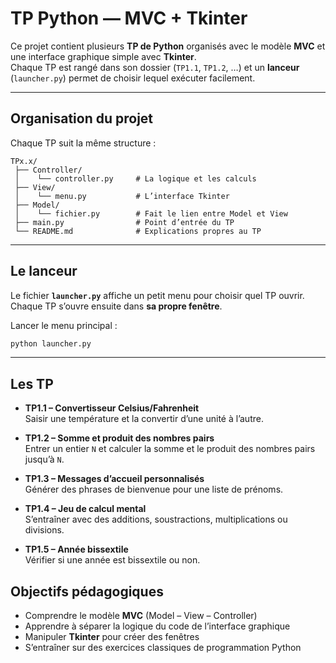# TP Python — MVC + Tkinter

Ce projet contient plusieurs **TP de Python** organisés avec le modèle **MVC** et une interface graphique simple avec **Tkinter**.  
Chaque TP est rangé dans son dossier (`TP1.1`, `TP1.2`, …) et un **lanceur** (`launcher.py`) permet de choisir lequel exécuter facilement.

---

## Organisation du projet

Chaque TP suit la même structure :

```
TPx.x/
 ├── Controller/
 │    └── controller.py     # La logique et les calculs
 ├── View/
 │    └── menu.py           # L’interface Tkinter
 ├── Model/
 │    └── fichier.py        # Fait le lien entre Model et View
 ├── main.py                # Point d’entrée du TP
 └── README.md              # Explications propres au TP
```

---

## Le lanceur

Le fichier **`launcher.py`** affiche un petit menu pour choisir quel TP ouvrir.  
Chaque TP s’ouvre ensuite dans **sa propre fenêtre**.

Lancer le menu principal :

```bash
python launcher.py
```

---

## Les TP

- **TP1.1 – Convertisseur Celsius/Fahrenheit**  
  Saisir une température et la convertir d’une unité à l’autre.

- **TP1.2 – Somme et produit des nombres pairs**  
  Entrer un entier `N` et calculer la somme et le produit des nombres pairs jusqu’à `N`.

- **TP1.3 – Messages d’accueil personnalisés**  
  Générer des phrases de bienvenue pour une liste de prénoms.

- **TP1.4 – Jeu de calcul mental**  
  S’entraîner avec des additions, soustractions, multiplications ou divisions.

- **TP1.5 – Année bissextile**  
  Vérifier si une année est bissextile ou non.


## Objectifs pédagogiques

- Comprendre le modèle **MVC** (Model – View – Controller)  
- Apprendre à séparer la logique du code de l’interface graphique  
- Manipuler **Tkinter** pour créer des fenêtres  
- S’entraîner sur des exercices classiques de programmation Python  


